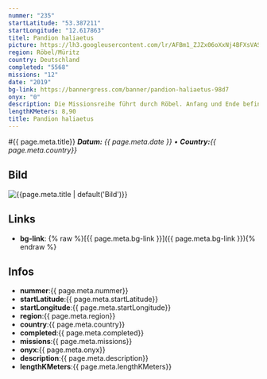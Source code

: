 ```yaml
---
nummer: "235"
startLatitude: "53.387211"
startLongitude: "12.617863"
titel: Pandion haliaetus
picture: https://lh3.googleusercontent.com/lr/AFBm1_ZJZx06oXxNj4BFXsVAS8hvTWQEwuLOZNJR9cDFgXi4j6GJ0wDtB-kXVS_5Y-u11nhc-J05L9NbiXKxdqtj8Iv50O46oCqNQ1QFOufubbzYHPjS3lxx9KInPoxS1ouCbMmdWcrJVkcCsd5dTq2AECHcHrYy2XZN3pJGKxgleOHeRCiIYGZsPxnpKCrQjHB79BLm0EEvJgXKr-wZXW6V4uDowcKv3GMbF8nZD-3dIAJu83FQTACMhebNYEu8P1WKxC6g8jce86KJXJtEeJ2geJTaRlE67FAjiihVdRr5Ll-1TvPzwY9pYzR2t_yOPjmpCO0417-ccVoia7YAq4Hgo6s7qUSSzxJFjh6_Tk4j4SEUh7DgBSrrigWZcEz79zlC2z5YTDlZQwG5fKW5H3VNAWxtGY_ru5yS0VbHRogTN1foYx5LuHt7HgSN6VHhizn_vN6QmCK7U4hS4fdUFjfrTUvhRu1IitjrhBlZfVfvdUH8eYeO_H3CYAd6c3pPCydzsXNMC9OMUXaiYg30xBJitwlmv_ZvDXS1ZsCX4x3wPn9K740L2YWhG6qQTKoyqXbm7rA0ZmBOZlK5-1lin2GIHN0J6euYRxi5AkFuIdphNDbEj7oJXVqljGqc8VAqyGoRUQ2800f8chj48jU0eMwiP6HgK_uPbENTbBohk4HVJ4SroEBi0UGXO4yOAHOk6tjw0mS2qd5qPRKbFv6TQn_Vs5RSY9Mo5PBDso9wevtjrLjLVWf9ok79OLneYPXnOO38I1kkrBpuBpMMFI5FnwKxPYbVZnH-dridvlk_lMk4rjKB1K7kNEc354M1OtBOr9LHUE435YrCQnlNQY83p0AlIfUgQ85UZcE
region: Röbel/Müritz
country: Deutschland
completed: "5568"
missions: "12"
date: "2019"
bg-link: https://bannergress.com/banner/pandion-haliaetus-98d7
onyx: "0"
description: Die Missionsreihe führt durch Röbel. Anfang und Ende befinden sich am Müritzufer. Die ersten Portale werden zum Schluss der Reihe nochmals besucht.
lengthKMeters: 8,90
title: Pandion haliaetus
---
```


#{{ page.meta.title}}
_**Datum:** {{ page.meta.date }} • **Country:**{{ page.meta.country}}_

## Bild
![{{page.meta.title | default('Bild')}}]({{page.meta.picture}})

## Links
- **bg-link**: {% raw %}[{{ page.meta.bg-link }}]({{ page.meta.bg-link }}){% endraw %}

## Infos
- **nummer**:{{ page.meta.nummer}}
- **startLatitude**:{{ page.meta.startLatitude}}
- **startLongitude**:{{ page.meta.startLongitude}}
- **region**:{{ page.meta.region}}
- **country**:{{ page.meta.country}}
- **completed**:{{ page.meta.completed}}
- **missions**:{{ page.meta.missions}}
- **onyx**:{{ page.meta.onyx}}
- **description**:{{ page.meta.description}}
- **lengthKMeters**:{{ page.meta.lengthKMeters}}

